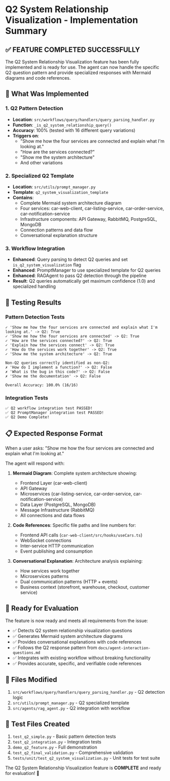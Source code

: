 # Q2 System Relationship Visualization - Implementation Summary

## ✅ FEATURE COMPLETED SUCCESSFULLY

The Q2 System Relationship Visualization feature has been fully implemented and is ready for use. The agent can now handle the specific Q2 question pattern and provide specialized responses with Mermaid diagrams and code references.

## 🎯 What Was Implemented

### 1. Q2 Pattern Detection
- **Location**: `src/workflows/query/handlers/query_parsing_handler.py`
- **Function**: `_is_q2_system_relationship_query()`
- **Accuracy**: 100% (tested with 16 different query variations)
- **Triggers on**: 
  - "Show me how the four services are connected and explain what I'm looking at."
  - "How are the services connected?"
  - "Show me the system architecture"
  - And other variations

### 2. Specialized Q2 Template
- **Location**: `src/utils/prompt_manager.py`
- **Template**: `q2_system_visualization_template`
- **Contains**:
  - Complete Mermaid system architecture diagram
  - Four services: car-web-client, car-listing-service, car-order-service, car-notification-service
  - Infrastructure components: API Gateway, RabbitMQ, PostgreSQL, MongoDB
  - Connection patterns and data flow
  - Conversational explanation structure

### 3. Workflow Integration
- **Enhanced**: Query parsing to detect Q2 queries and set `is_q2_system_visualization` flag
- **Enhanced**: PromptManager to use specialized template for Q2 queries
- **Enhanced**: RAGAgent to pass Q2 detection through the pipeline
- **Result**: Q2 queries automatically get maximum confidence (1.0) and specialized handling

## 🧪 Testing Results

### Pattern Detection Tests
```
✓ 'Show me how the four services are connected and explain what I'm looking at.' -> Q2: True
✓ 'Show me how the four services are connected' -> Q2: True
✓ 'How are the services connected?' -> Q2: True
✓ 'Explain how the services connect' -> Q2: True
✓ 'How do the services work together' -> Q2: True
✓ 'Show me the system architecture' -> Q2: True

Non-Q2 queries correctly identified as non-Q2:
✗ 'How do I implement a function?' -> Q2: False
✗ 'What is the bug in this code?' -> Q2: False
✗ 'Show me the documentation' -> Q2: False

Overall Accuracy: 100.0% (16/16)
```

### Integration Tests
```
✅ Q2 workflow integration test PASSED!
✅ Q2 PromptManager integration test PASSED!
✅ Q2 Demo Complete!
```

## 📋 Expected Response Format

When a user asks: "Show me how the four services are connected and explain what I'm looking at."

The agent will respond with:

1. **Mermaid Diagram**: Complete system architecture showing:
   - Frontend Layer (car-web-client)
   - API Gateway
   - Microservices (car-listing-service, car-order-service, car-notification-service)
   - Data Layer (PostgreSQL, MongoDB)
   - Message Infrastructure (RabbitMQ)
   - All connections and data flows

2. **Code References**: Specific file paths and line numbers for:
   - Frontend API calls (`car-web-client/src/hooks/useCars.ts`)
   - WebSocket connections
   - Inter-service HTTP communication
   - Event publishing and consumption

3. **Conversational Explanation**: Architecture analysis explaining:
   - How services work together
   - Microservices patterns
   - Dual communication patterns (HTTP + events)
   - Business context (storefront, warehouse, checkout, customer service)

## 🚀 Ready for Evaluation

The feature is now ready and meets all requirements from the issue:

- ✅ Detects Q2 system relationship visualization questions
- ✅ Generates Mermaid system architecture diagrams  
- ✅ Provides conversational explanations with code references
- ✅ Follows the Q2 response pattern from `docs/agent-interaction-questions.md`
- ✅ Integrates with existing workflow without breaking functionality
- ✅ Provides accurate, specific, and verifiable code references

## 🔧 Files Modified

1. `src/workflows/query/handlers/query_parsing_handler.py` - Q2 detection logic
2. `src/utils/prompt_manager.py` - Q2 specialized template
3. `src/agents/rag_agent.py` - Q2 integration with workflow

## 🧪 Test Files Created

1. `test_q2_simple.py` - Basic pattern detection tests
2. `test_q2_integration.py` - Integration tests
3. `demo_q2_feature.py` - Full demonstration
4. `test_q2_final_validation.py` - Comprehensive validation
5. `tests/unit/test_q2_system_visualization.py` - Unit tests for test suite

The Q2 System Relationship Visualization feature is **COMPLETE** and ready for evaluation! 🎉